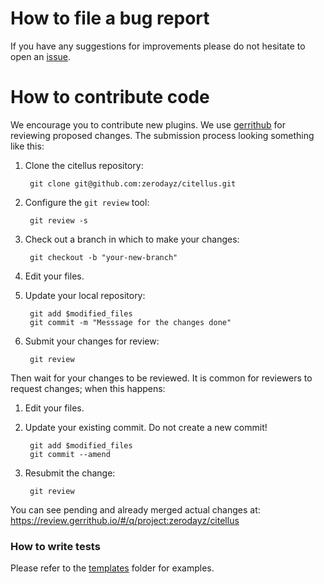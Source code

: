 # How to file a bug report

If you have any suggestions for improvements please do not hesitate to
open an [issue](https://github.com/zerodayz/citellus/issues/new).

# How to contribute code

We encourage you to contribute new plugins.  We use [gerrithub][] for
reviewing proposed changes.  The submission process looking something
like this:

[gerrithub]: https://gerrithub.io/

1. Clone the citellus repository:

        git clone git@github.com:zerodayz/citellus.git

2. Configure the `git review` tool:

        git review -s

3. Check out a branch in which to make your changes:

        git checkout -b "your-new-branch"

4. Edit your files.

5. Update your local repository:

        git add $modified_files
        git commit -m "Messsage for the changes done"

6. Submit your changes for review:

        git review

Then wait for your changes to be reviewed.  It is common for reviewers
to request changes; when this happens:

1. Edit your files.

2. Update your existing commit. Do not create a new commit!

        git add $modified_files
        git commit --amend

3. Resubmit the change:

        git review

You can see pending and already merged actual changes at: <https://review.gerrithub.io/#/q/project:zerodayz/citellus>

### How to write tests

Please refer to the
[templates](https://github.com/zerodayz/citellus/tree/master/doc/templates)
folder for examples.
